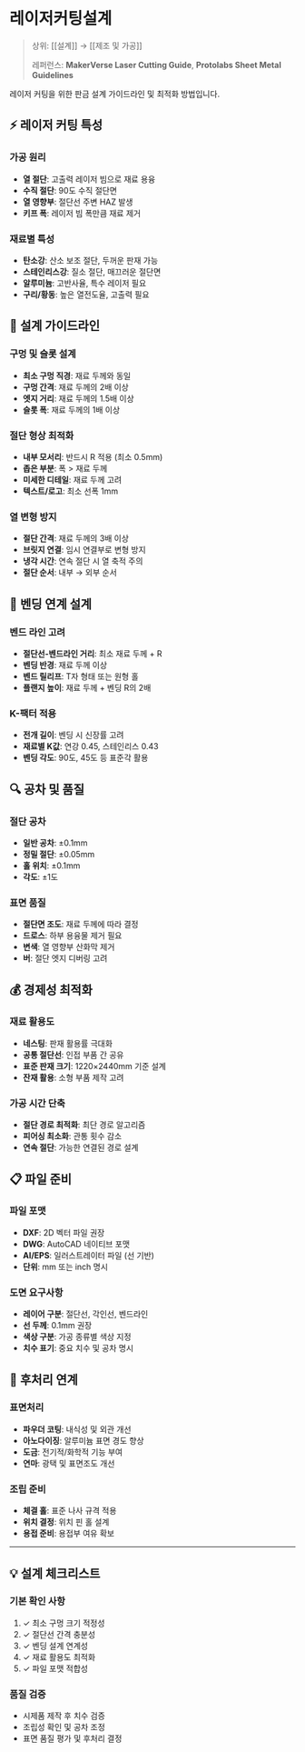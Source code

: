 # 레이저커팅설계

> 상위: [[설계]] → [[제조 및 가공]]
> 
> 레퍼런스: **MakerVerse Laser Cutting Guide**, **Protolabs Sheet Metal Guidelines**

레이저 커팅을 위한 판금 설계 가이드라인 및 최적화 방법입니다.

## ⚡ 레이저 커팅 특성

### 가공 원리
- **열 절단**: 고출력 레이저 빔으로 재료 용융
- **수직 절단**: 90도 수직 절단면
- **열 영향부**: 절단선 주변 HAZ 발생
- **키프 폭**: 레이저 빔 폭만큼 재료 제거

### 재료별 특성
- **탄소강**: 산소 보조 절단, 두꺼운 판재 가능
- **스테인리스강**: 질소 절단, 매끄러운 절단면
- **알루미늄**: 고반사율, 특수 레이저 필요
- **구리/황동**: 높은 열전도율, 고출력 필요

## 🎯 설계 가이드라인

### 구멍 및 슬롯 설계
- **최소 구멍 직경**: 재료 두께와 동일
- **구멍 간격**: 재료 두께의 2배 이상
- **엣지 거리**: 재료 두께의 1.5배 이상
- **슬롯 폭**: 재료 두께의 1배 이상

### 절단 형상 최적화
- **내부 모서리**: 반드시 R 적용 (최소 0.5mm)
- **좁은 부분**: 폭 > 재료 두께
- **미세한 디테일**: 재료 두께 고려
- **텍스트/로고**: 최소 선폭 1mm
### 열 변형 방지
- **절단 간격**: 재료 두께의 3배 이상
- **브릿지 연결**: 임시 연결부로 변형 방지
- **냉각 시간**: 연속 절단 시 열 축적 주의
- **절단 순서**: 내부 → 외부 순서

## 📐 벤딩 연계 설계

### 벤드 라인 고려
- **절단선-벤드라인 거리**: 최소 재료 두께 + R
- **벤딩 반경**: 재료 두께 이상
- **벤드 릴리프**: T자 형태 또는 원형 홀
- **플랜지 높이**: 재료 두께 + 벤딩 R의 2배

### K-팩터 적용
- **전개 길이**: 벤딩 시 신장률 고려
- **재료별 K값**: 연강 0.45, 스테인리스 0.43
- **벤딩 각도**: 90도, 45도 등 표준각 활용

## 🔍 공차 및 품질

### 절단 공차
- **일반 공차**: ±0.1mm
- **정밀 절단**: ±0.05mm
- **홀 위치**: ±0.1mm
- **각도**: ±1도

### 표면 품질
- **절단면 조도**: 재료 두께에 따라 결정
- **드로스**: 하부 용융물 제거 필요
- **변색**: 열 영향부 산화막 제거
- **버**: 절단 엣지 디버링 고려
## 💰 경제성 최적화

### 재료 활용도
- **네스팅**: 판재 활용률 극대화
- **공통 절단선**: 인접 부품 간 공유
- **표준 판재 크기**: 1220×2440mm 기준 설계
- **잔재 활용**: 소형 부품 제작 고려

### 가공 시간 단축
- **절단 경로 최적화**: 최단 경로 알고리즘
- **피어싱 최소화**: 관통 횟수 감소
- **연속 절단**: 가능한 연결된 경로 설계

## 📋 파일 준비

### 파일 포맷
- **DXF**: 2D 벡터 파일 권장
- **DWG**: AutoCAD 네이티브 포맷
- **AI/EPS**: 일러스트레이터 파일 (선 기반)
- **단위**: mm 또는 inch 명시

### 도면 요구사항
- **레이어 구분**: 절단선, 각인선, 벤드라인
- **선 두께**: 0.1mm 권장
- **색상 구분**: 가공 종류별 색상 지정
- **치수 표기**: 중요 치수 및 공차 명시

## 🔧 후처리 연계

### 표면처리
- **파우더 코팅**: 내식성 및 외관 개선
- **아노다이징**: 알루미늄 표면 경도 향상
- **도금**: 전기적/화학적 기능 부여
- **연마**: 광택 및 표면조도 개선

### 조립 준비
- **체결 홀**: 표준 나사 규격 적용
- **위치 결정**: 위치 핀 홀 설계
- **용접 준비**: 용접부 여유 확보

---

## 💡 설계 체크리스트

### 기본 확인 사항
1. ✓ 최소 구멍 크기 적정성
2. ✓ 절단선 간격 충분성
3. ✓ 벤딩 설계 연계성
4. ✓ 재료 활용도 최적화
5. ✓ 파일 포맷 적합성

### 품질 검증
- 시제품 제작 후 치수 검증
- 조립성 확인 및 공차 조정
- 표면 품질 평가 및 후처리 결정